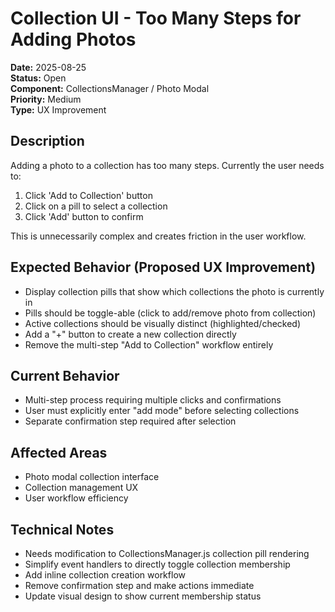 # Collection UI - Too Many Steps for Adding Photos

**Date:** 2025-08-25  
**Status:** Open  
**Component:** CollectionsManager / Photo Modal  
**Priority:** Medium  
**Type:** UX Improvement  

## Description
Adding a photo to a collection has too many steps. Currently the user needs to:
1. Click 'Add to Collection' button
2. Click on a pill to select a collection
3. Click 'Add' button to confirm

This is unnecessarily complex and creates friction in the user workflow.

## Expected Behavior (Proposed UX Improvement)
- Display collection pills that show which collections the photo is currently in
- Pills should be toggle-able (click to add/remove photo from collection)
- Active collections should be visually distinct (highlighted/checked)
- Add a "+" button to create a new collection directly
- Remove the multi-step "Add to Collection" workflow entirely

## Current Behavior
- Multi-step process requiring multiple clicks and confirmations
- User must explicitly enter "add mode" before selecting collections
- Separate confirmation step required after selection

## Affected Areas
- Photo modal collection interface
- Collection management UX
- User workflow efficiency

## Technical Notes
- Needs modification to CollectionsManager.js collection pill rendering
- Simplify event handlers to directly toggle collection membership
- Add inline collection creation workflow
- Remove confirmation step and make actions immediate
- Update visual design to show current membership status